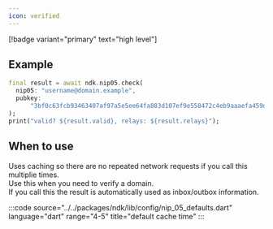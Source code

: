 ```yaml
---
icon: verified
---
```


[!badge variant="primary" text="high level"]

## Example
```dart
final result = await ndk.nip05.check(
  nip05: "username@domain.example",
  pubkey:
      "3bf0c63fcb93463407af97a5e5ee64fa883d107ef9e558472c4eb9aaaefa459d",
);
print("valid? ${result.valid}, relays: ${result.relays}");

```

## When to use

Uses caching so there are no repeated network requests if you call this multiplie times. \
Use this when you need to verify a domain. \
If you call this the result is automatically used as inbox/outbox information.

:::code source="../../packages/ndk/lib/config/nip_05_defaults.dart" language="dart" range="4-5" title="default cache time" :::

